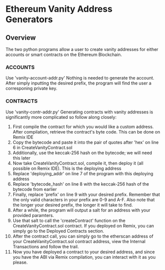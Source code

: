 # Ethereum Vanity Address Generators

## Overview
The two python programs allow a user to create vanity addresses for either accounts or smart contracts on the Ethereum Blockchain. 



### ACCOUNTS
Use 'vanity-account-addr.py'
Nothing is needed to generate the account. After simply inputting the desired prefix, the program will find the user a corresponing private key.

### CONTRACTS
Use 'vanity-contr-addr.py'
Generating contracts with vanity addresses is significantly more complicated so follow along closely:
1. First compile the contract for which you would like a custom address. After compilation, retrieve the contract's byte code. This can be done on Remix IDE
2. Copy the bytecode and paste it into the pair of quotes after 'hex' on line 6 in CreateVanityContract.sol
3. Additionally, use the keccak-256 hash on the bytecode; we will need this later
4. Now take CreateVanityContract.sol, compile it, then deploy it (all possible on Remix IDE). This is the deploying address
5. Replace 'deploying_addr' on line 7 of the program with this deploying address
6. Replace 'bytecode_hash' on line 8 with the keccak-256 hash of the bytecode from earlier
7. Finally, replace 'prefix' on line 9 with your desired prefix. Remember that the only valid characters in your prefix are 0-9 and A-F. Also note that the longer your desired prefix, the longer it will take to find.
8. After a while, the program will output a salt for an address with your provided paramters.
9. Use that salt to call the 'createContract' function on the CreateVanityContract.sol contract. If you deployed on Remix, you can simply go to the Deployed Contracts section.
10. After the contract call, you can simply go to the etherscan address of your CreateVanityContract.sol contract address, view the Internal Transactions and follow the trail.
11. Now you have deployed a contract to your desired address, and since you have the ABI via Remix compilation, you can interact with it as you please.
